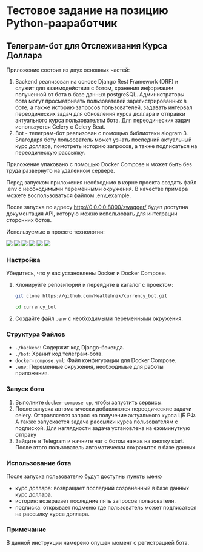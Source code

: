 # Тестовое задание на позицию Python-разработчик
## Телеграм-бот для Отслеживания Курса Доллара

Приложение состоит из двух основных частей:
1. Backend реализован на основе Django Rest Framework (DRF) и служит для взаимодействия с ботом, хранения информации 
полученной от бота в базе данных postgreSQL. Администраторы бота могут просматривать пользователей зарегистрированных 
в боте, а также историю запросов пользователей, задавать интервал переодических задач для обновления курса доллара и 
отправки актуального курса пользователям бота. Для переодических задач используется Celery с Celery Beat.
2. Bot - телеграм-бот реализован с помощью библиотеки aiogram 3. Благодаря боту пользователь может узнать последний 
актуальный курс доллара, помотреть историю запросов, а также подписаться на переодическую рассылку. 

Приложение упаковано с помощью Docker Compose и может быть без труда развернуто на удаленном сервере.

Перед запуском приложения необходимо в корне проекта создать файл .env с необходимыми переменными окружения. В качестве
примера можете воспользоваться файлом .env_example.

После запуска по адресу http://0.0.0.0:8000/swagger/ будет доступна документация API, которую можно использовать для 
интеграции сторонних ботов.

Используемые в проекте технологии:

![](https://img.shields.io/badge/Code-Python-informational?style=flat&logo=python&logoColor=white&color=green)
![](https://img.shields.io/badge/Framework-DRF-informational?style=flat&logo=django&logoColor=white&color=green)
![](https://img.shields.io/badge/Database-postgreSQL-informational?style=flat&logo=postgresql&logoColor=white&color=green)
![](https://img.shields.io/badge/Tools-Docker-informational?style=flat&logo=docker&logoColor=white&color=green)
![](https://img.shields.io/badge/Tools-Redis-informational?style=flat&logo=redis&logoColor=white&color=green)
![](https://img.shields.io/badge/Tools-aiogram-informational?style=flat&logo=aiogram&logoColor=white&color=green)

### Настройка

Убедитесь, что у вас установлены Docker и Docker Compose.

1. Клонируйте репозиторий и перейдите в каталог с проектом:

    ```bash
   git clone https://github.com/Heattehnik/currency_bot.git
   
   cd currency_bot
    ```
2. Создайте файл `.env` с необходимыми переменными окружения.

### Структура Файлов

- `./backend`: Содержит код Django-бэкенда.
- `./bot`: Хранит код телеграм-бота.
- `docker-compose.yml`: Файл конфигурации для Docker Compose.
- `.env`: Переменные окружения, необходимые для работы приложения.

### Запуск бота

1. Выполните `docker-compose up`, чтобы запустить сервисы.
2. После запуска автоматически добавляются переодические задачи celery. Отправляется запрос на получение актуального курса
ЦБ РФ. А также запускается задача рассылки курса пользователям с подпиской. Для наглядности задача установлена на 
ежеминутную отпраку
3. Зайдите в Telegram и начните чат с ботом нажав на кнопку start. После этого пользователь автоматически сохранится в 
базе данных


### Использование бота

После запуска пользователю будут доступны пункты меню 

- курс доллара: возвращает последний созраненный в базе данных курс доллара.
- история: возвразает последние пять запросов пользователя.
- подписка: открывает подменю где пользователь может подписаться на рассылку курса доллара.


### Примечание

В данной инструкции намерено опущен момент с регистрацией бота. 